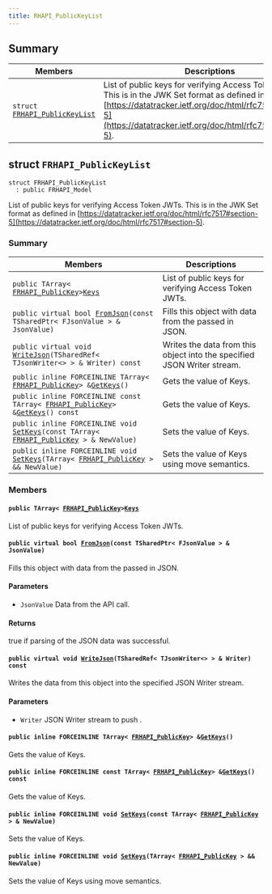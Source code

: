 ```yaml
---
title: RHAPI_PublicKeyList
---
```


## Summary

 Members                        | Descriptions                                
--------------------------------|---------------------------------------------
`struct `[`FRHAPI_PublicKeyList`](#structFRHAPI__PublicKeyList) | List of public keys for verifying Access Token JWTs. This is in the JWK Set format as defined in [https://datatracker.ietf.org/doc/html/rfc7517#section-5](https://datatracker.ietf.org/doc/html/rfc7517#section-5).

## struct `FRHAPI_PublicKeyList` <a id="structFRHAPI__PublicKeyList"></a>

```
struct FRHAPI_PublicKeyList
  : public FRHAPI_Model
```

List of public keys for verifying Access Token JWTs. This is in the JWK Set format as defined in [https://datatracker.ietf.org/doc/html/rfc7517#section-5](https://datatracker.ietf.org/doc/html/rfc7517#section-5).

### Summary

 Members                        | Descriptions                                
--------------------------------|---------------------------------------------
`public TArray< `[`FRHAPI_PublicKey`](RHAPI_PublicKey.md#structFRHAPI__PublicKey)` > `[`Keys`](#structFRHAPI__PublicKeyList_1a9f2304e8a8edbb03597d352a4a60415a) | List of public keys for verifying Access Token JWTs.
`public virtual bool `[`FromJson`](#structFRHAPI__PublicKeyList_1a354e93bc244ab7352e529f9cf966757a)`(const TSharedPtr< FJsonValue > & JsonValue)` | Fills this object with data from the passed in JSON.
`public virtual void `[`WriteJson`](#structFRHAPI__PublicKeyList_1a51c110add7f6bed208c4b5110bbc9146)`(TSharedRef< TJsonWriter<> > & Writer) const` | Writes the data from this object into the specified JSON Writer stream.
`public inline FORCEINLINE TArray< `[`FRHAPI_PublicKey`](RHAPI_PublicKey.md#structFRHAPI__PublicKey)` > & `[`GetKeys`](#structFRHAPI__PublicKeyList_1a5d96bbd1c6dfa2e0aaeff2c6b608d866)`()` | Gets the value of Keys.
`public inline FORCEINLINE const TArray< `[`FRHAPI_PublicKey`](RHAPI_PublicKey.md#structFRHAPI__PublicKey)` > & `[`GetKeys`](#structFRHAPI__PublicKeyList_1ae729a2bbfec0db07033343073a01779c)`() const` | Gets the value of Keys.
`public inline FORCEINLINE void `[`SetKeys`](#structFRHAPI__PublicKeyList_1a3600d16072f063df663a1c947889c6cb)`(const TArray< `[`FRHAPI_PublicKey`](RHAPI_PublicKey.md#structFRHAPI__PublicKey)` > & NewValue)` | Sets the value of Keys.
`public inline FORCEINLINE void `[`SetKeys`](#structFRHAPI__PublicKeyList_1a400987a5b63f69b6a3e17ca071003f56)`(TArray< `[`FRHAPI_PublicKey`](RHAPI_PublicKey.md#structFRHAPI__PublicKey)` > && NewValue)` | Sets the value of Keys using move semantics.

### Members

#### `public TArray< `[`FRHAPI_PublicKey`](RHAPI_PublicKey.md#structFRHAPI__PublicKey)` > `[`Keys`](#structFRHAPI__PublicKeyList_1a9f2304e8a8edbb03597d352a4a60415a) <a id="structFRHAPI__PublicKeyList_1a9f2304e8a8edbb03597d352a4a60415a"></a>

List of public keys for verifying Access Token JWTs.

#### `public virtual bool `[`FromJson`](#structFRHAPI__PublicKeyList_1a354e93bc244ab7352e529f9cf966757a)`(const TSharedPtr< FJsonValue > & JsonValue)` <a id="structFRHAPI__PublicKeyList_1a354e93bc244ab7352e529f9cf966757a"></a>

Fills this object with data from the passed in JSON.

#### Parameters
* `JsonValue` Data from the API call.

#### Returns
true if parsing of the JSON data was successful.

#### `public virtual void `[`WriteJson`](#structFRHAPI__PublicKeyList_1a51c110add7f6bed208c4b5110bbc9146)`(TSharedRef< TJsonWriter<> > & Writer) const` <a id="structFRHAPI__PublicKeyList_1a51c110add7f6bed208c4b5110bbc9146"></a>

Writes the data from this object into the specified JSON Writer stream.

#### Parameters
* `Writer` JSON Writer stream to push .

#### `public inline FORCEINLINE TArray< `[`FRHAPI_PublicKey`](RHAPI_PublicKey.md#structFRHAPI__PublicKey)` > & `[`GetKeys`](#structFRHAPI__PublicKeyList_1a5d96bbd1c6dfa2e0aaeff2c6b608d866)`()` <a id="structFRHAPI__PublicKeyList_1a5d96bbd1c6dfa2e0aaeff2c6b608d866"></a>

Gets the value of Keys.

#### `public inline FORCEINLINE const TArray< `[`FRHAPI_PublicKey`](RHAPI_PublicKey.md#structFRHAPI__PublicKey)` > & `[`GetKeys`](#structFRHAPI__PublicKeyList_1ae729a2bbfec0db07033343073a01779c)`() const` <a id="structFRHAPI__PublicKeyList_1ae729a2bbfec0db07033343073a01779c"></a>

Gets the value of Keys.

#### `public inline FORCEINLINE void `[`SetKeys`](#structFRHAPI__PublicKeyList_1a3600d16072f063df663a1c947889c6cb)`(const TArray< `[`FRHAPI_PublicKey`](RHAPI_PublicKey.md#structFRHAPI__PublicKey)` > & NewValue)` <a id="structFRHAPI__PublicKeyList_1a3600d16072f063df663a1c947889c6cb"></a>

Sets the value of Keys.

#### `public inline FORCEINLINE void `[`SetKeys`](#structFRHAPI__PublicKeyList_1a400987a5b63f69b6a3e17ca071003f56)`(TArray< `[`FRHAPI_PublicKey`](RHAPI_PublicKey.md#structFRHAPI__PublicKey)` > && NewValue)` <a id="structFRHAPI__PublicKeyList_1a400987a5b63f69b6a3e17ca071003f56"></a>

Sets the value of Keys using move semantics.

